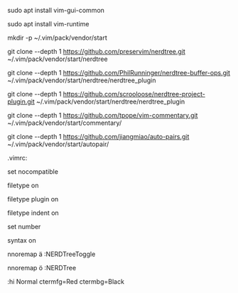 sudo apt install vim-gui-common

sudo apt install vim-runtime

mkdir -p ~/.vim/pack/vendor/start

git clone --depth 1 https://github.com/preservim/nerdtree.git ~/.vim/pack/vendor/start/nerdtree

git clone --depth 1 https://github.com/PhilRunninger/nerdtree-buffer-ops.git ~/.vim/pack/vendor/start/nerdtree/nerdtree_plugin

git clone --depth 1 https://github.com/scrooloose/nerdtree-project-plugin.git ~/.vim/pack/vendor/start/nerdtree/nerdtree_plugin

git clone --depth 1 https://github.com/tpope/vim-commentary.git ~/.vim/pack/vendor/start/commentary/

git clone --depth 1 https://github.com/jiangmiao/auto-pairs.git ~/.vim/pack/vendor/start/autopair/



.vimrc:


set nocompatible

filetype on

filetype plugin on

filetype indent on

set number

syntax on


nnoremap ä :NERDTreeToggle

nnoremap ö :NERDTree

:hi Normal ctermfg=Red ctermbg=Black
